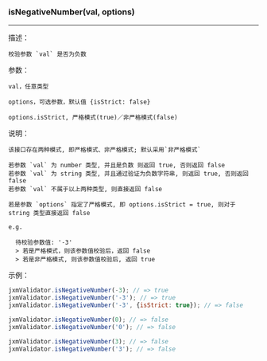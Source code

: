 
### isNegativeNumber(val, options)

----------

描述：

    校验参数 `val` 是否为负数

参数：

    val，任意类型

    options，可选参数，默认值 {isStrict: false}

    options.isStrict, 严格模式(true)／非严格模式(false)

说明：

    该接口存在两种模式, 即严格模式、非严格模式; 默认采用`非严格模式`

    若参数 `val` 为 number 类型, 并且是负数 则返回 true, 否则返回 false
    若参数 `val` 为 string 类型, 并且通过验证为负数字符串, 则返回 true, 否则返回 false
    若参数 `val` 不属于以上两种类型, 则直接返回 false

    若是参数 `options` 指定了严格模式, 即 options.isStrict = true, 则对于 string 类型直接返回 false

    e.g.

      待校验参数值: '-3'
      > 若是严格模式，则该参数值校验后，返回 false
      > 若是非严格模式, 则该参数值校验后, 返回 true

示例：

```javascript
jxmValidator.isNegativeNumber(-3); // => true
jxmValidator.isNegativeNumber('-3'); // => true
jxmValidator.isNegativeNumber('-3', {isStrict: true}); // => false

jxmValidator.isNegativeNumber(0); // => false
jxmValidator.isNegativeNumber('0'); // => false

jxmValidator.isNegativeNumber(3); // => false
jxmValidator.isNegativeNumber('3'); // => false
```

